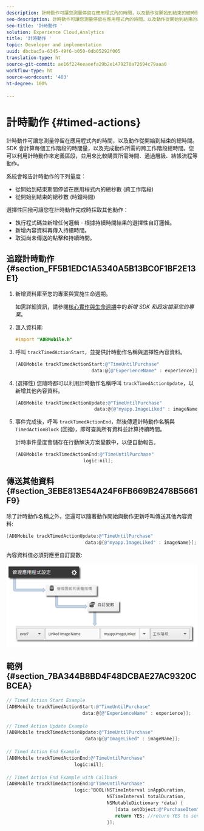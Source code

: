 ```yaml
---
description: 計時動作可讓您測量停留在應用程式內的時間，以及動作從開始到結束的總時間。SDK 會計算每個工作階段的時間量，以及完成動作所需的跨工作階段總時間。您可以利用計時動作來定義區段，並用來比較購買所需時間、通過層級、結帳流程等動作。
seo-description: 計時動作可讓您測量停留在應用程式內的時間，以及動作從開始到結束的總時間。SDK 會計算每個工作階段的時間量，以及完成動作所需的跨工作階段總時間。您可以利用計時動作來定義區段，並用來比較購買所需時間、通過層級、結帳流程等動作。
seo-title: '計時動作 '
solution: Experience Cloud,Analytics
title: '計時動作 '
topic: Developer and implementation
uuid: dbcbac5a-6345-49f6-b050-0db05292f005
translation-type: ht
source-git-commit: ae16f224eeaeefa29b2e1479270a72694c79aaa0
workflow-type: ht
source-wordcount: '403'
ht-degree: 100%

---
```



# 計時動作 {#timed-actions}

計時動作可讓您測量停留在應用程式內的時間，以及動作從開始到結束的總時間。SDK 會計算每個工作階段的時間量，以及完成動作所需的跨工作階段總時間。您可以利用計時動作來定義區段，並用來比較購買所需時間、通過層級、結帳流程等動作。

系統會報告計時動作的下列量度：

* 從開始到結束期間停留在應用程式內的總秒數 (跨工作階段)
* 從開始到結束的總秒數 (時鐘時間)

選擇性回撥可讓您在計時動作完成時採取其他動作：

* 執行程式碼並新增任何邏輯 - 根據持續時間結果的選擇性自訂邏輯。
* 新增內容資料再傳入持續時間。
* 取消尚未傳送的點擊和持續時間。

## 追蹤計時動作 {#section_FF5B1EDC1A5340A5B13BC0F1BF2E13E1}

1. 新增資料庫至您的專案與實施生命週期。

   如需詳細資訊，請參閱[核心實作與生命週期](/help/ios/getting-started/dev-qs.md)中的&#x200B;*新增 SDK 和設定檔至您的專案*。
1. 匯入資料庫:

   ```objective-c
   #import "ADBMobile.h"
   ```

1. 呼叫 `trackTimedActionStart`，並提供計時動作名稱與選擇性內容資料。

   ```objective-c
   [ADBMobile trackTimedActionStart:@"TimeUntilPurchase"  
                               data:@{@"ExperienceName" : experience}];
   ```

1. (選擇性) 您隨時都可以利用計時動作名稱呼叫 `trackTimedActionUpdate`，以新增其他內容資料。

   ```objective-c
   [ADBMobile trackTimedActionUpdate:@"TimeUntilPurchase"  
                                data:@{@"myapp.ImageLiked" : imageName}];
   ```

1. 事件完成後，呼叫 `trackTimedActionEnd`，然後傳遞計時動作名稱與 `TimedActionBlock` (回撥)，即可查詢所有資料並計算持續時間。

   計時事件量度會儲存在行動解決方案變數中，以便自動報告。

   ```objective-c
   [ADBMobile trackTimedActionEnd:@"TimeUntilPurchase"  
                            logic:nil];
   ```

## 傳送其他資料 {#section_3EBE813E54A24F6FB669B2478B5661F9}

除了計時動作名稱之外，您還可以隨著動作開始與動作更新呼叫傳送其他內容資料:

```objective-c
[ADBMobile trackTimedActionUpdate:@"TimeUntilPurchase"  
                             data:@{@"myapp.ImageLiked" : imageName}];
```

內容資料值必須對應至自訂變數:

![](assets/map-variable-context-ltv.png)

## 範例 {#section_7BA344B8BD4F48DCBAE27AC9320CBCEA}

```objective-c
// Timed Action Start Example 
[ADBMobile trackTimedActionStart:@"TimeUntilPurchase"  
                            data:@{@"ExperienceName" : experience}];

// Timed Action Update Example 
[ADBMobile trackTimedActionUpdate:@"TimeUntilPurchase"  
                             data:@{@"ImageLiked" : imageName}];

// Timed Action End Example 
[ADBMobile trackTimedActionEnd:@"TimeUntilPurchase"  
                         logic:nil]; 
 
// Timed Action End Example with Callback 
[ADBMobile trackTimedActionEnd:@"TimeUntilPurchase"  
                         logic:^BOOL(NSTimeInterval inAppDuration,  
                                     NSTimeInterval totalDuration,  
                                     NSMutableDictionary *data) { 
                                        [data setObject:@"PurchaseItem" forKey:@"Item453"]; 
                                        return YES; //return YES to send the hit, NO to cancel 
                                     }];
```

